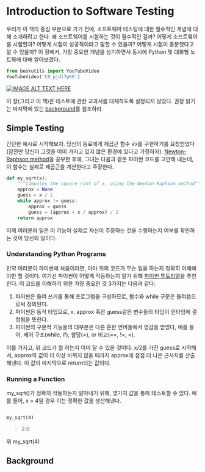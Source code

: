 # Introduction to Software Testing

우리가 이 책의 중심 부분으로 가기 전에, 소프트웨어 테스팅에 대한 필수적인 개념에 대해 소개하려고 한다. 왜 소프트웨어를 시험하는 것이 필수적인 걸까? 어떻게 소프트웨어를 시험할까? 어떻게 시험이 성공적이라고 말할 수 있을까? 어떻게 시험이 충분했다고 알 수 있을까? 이 장에서, 가장 중요한 개념을 상기하면서 동시에 Python 및 대화형 노트북에 대해 알아보겠다.  

```python
from bookutils import YouTubeVideo
YouTubeVideo('C8_pjdl7pK0')
```

[![IMAGE ALT TEXT HERE](https://img.youtube.com/vi/C8_pjdl7pK0/0.jpg)](https://www.youtube.com/watch?v=C8_pjdl7pK0)

이 장(그리고 이 책)은 테스트에 관한 교과서를 대체하도록 설정되지 않았다. 권장 읽기는 마지막에 있는 [background](#background)를 참조하라.

## Simple Testing

간단한 예시로 시작해보자. 당신의 동료에게 제곱근 함수 √x를 구현하기를 요청받았다(잠깐만 당신이 그것을 이미 가지고 있지 않은 환경에 있다고 가정하자). [Newton-Raphson method](https://en.wikipedia.org/wiki/Newton%27s_method)을 공부한 후에, 그녀는 다음과 같은 파이썬 코드를 고안해 내는데, 이 함수는 실제로 제곱근을 계산한다고 주장한다.

```python
def my_sqrt(x):
    """Computes the square root of x, using the Newton-Raphson method"""
    approx = None
    guess = x / 2
    while approx != guess:
        approx = guess
        guess = (approx + x / approx) / 2
    return approx
```

이제 여러분의 일은 이 기능이 실제로 자신이 주장하는 것을 수행하는지 여부를 확인하는 것이 당신의 일이다.

### Understanding Python Programs

만약 여러분이 파이썬에 처음이라면, 아마 위의 코드가 무슨 일을 하는지 정확히 이해해야만 할 것이다. 여기선 파이썬이 어떻게 작동하는지 알기 위해 [파이썬 튜토리얼](https://docs.python.org/3/tutorial/)을 추천한다. 이 코드를 이해하기 위한 가장 중요한 것 3가지는 다음과 같다:

1. 파이썬은 들여 쓰기를 통해 프로그램을 구성하므로, 함수와 while 구문은 들여씀으로써 정의된다.
2. 파이썬은 동적 타입으로, x, approx 혹은 guess같은 변수들의 타입이 런타임에 결정됨을 뜻한다.
3. 파이썬의 구문적 기능들의 대부분은 다른 흔한 언어들에서 영감을 받았다, 예를 들어, 제어 구조(while, if), 할당(=), or 비교(==, !=, <).

이를 가지고, 위 코드가 뭘 하는지 이미 알 수 있을 것이다. x/2를 가진 guess로 시작해서, approx의 값이 더 이상 바뀌지 않을 때까지 approx에 점점 더 나은 근사치를 산출해낸다. 이 값이 마지막으로 return되는 값이다.

### Running a Function

my_sqrt()가 정확히 작동하는지 알아내기 위해, 몇가지 값을 통해 테스트할 수 있다. 예를 들어, x = 4일 경우 이는 정확한 값을 생산해낸다.

<code>
my_sqrt(4)
</code>

> 2.0

위 my_sqrt(4)

## Background